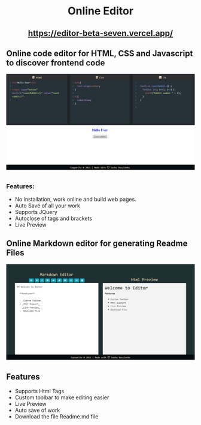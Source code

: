 <div align="center">

# Online Editor

## https://editor-beta-seven.vercel.app/

</div>

## Online code editor for HTML, CSS and Javascript to discover frontend code

<div align="center">
  <img alt="Demo" src="./src/Assets/web.png"/>
</div>

### Features:

- No installation, work online and build web pages.
- Auto Save of all your work
- Supports JQuery
- Autoclose of tags and brackets
- Live Preview

## Online Markdown editor for generating Readme Files

<div align="center">
  <img alt="Demo" src="./src/Assets/markdown.png"/>
</div>

## Features

- Supports Html Tags
- Custom toolbar to make editing easier
- Live Preview
- Auto save of work
- Download the file Readme.md file
